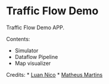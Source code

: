 # Traffic Flow Demo

Traffic Flow Demo APP.

Contents:
 * Simulator
 * Dataflow Pipeline
 * Map visualizer

Credits:
    * [Luan Nico](https://github.com/luanpotter)
    * [Matheus Martins](https://github.com/matheusmr13)
